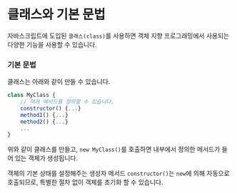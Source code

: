 # 클래스와 기본 문법

자바스크립트에 도입된 `클래스(class)`를 사용하면 객체 지향 프로그래밍에서 사용되는 다양한 기능을 사용할 수 있습니다. 

### 기본 문법

클래스는 아래와 같이 만들 수 있습니다. 

```jsx
class MyClass {
	// 여러 메서드를 정의할 수 있습니다.
	constructor() {...}
	method1() {...}
	method2() {...}
	...
}
```

위와 같이 클래스를 만들고, `new MyClass()`를 호출하면 내부에서 정의한 메서드가 들어 있는 객체가 생성됩니다. 

객체의 기본 상태를 설정해주는 생성자 메서드 `constructor()`는 `new`에 의해 자동으로 호출되므로, 특별한 절차 없이 객체를 초기화 할 수 있습니다.
